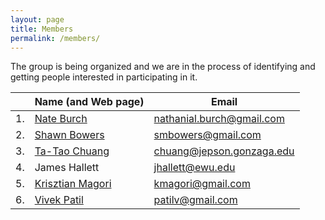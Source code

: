 ```yaml
---
layout: page
title: Members
permalink: /members/
---
```


The group is being organized and we are in the process of identifying and getting people interested in participating in it.

|   |Name (and Web page)               |Email    |
----|-------------------|------------|
|1.  |[Nate Burch](http://web02.gonzaga.edu/faculty/burchn/index.html)        | nathanial.burch@gmail.com  |
|2.  |[Shawn Bowers](http://www.cs.gonzaga.edu/~bowers/)      | smbowers@gmail.com  |
|3.  |[Ta-Tao Chuang](http://www.gonzaga.edu/academics/colleges+and+schools/School+of+Business+Administration/Faculty/BMIS/Chuang.asp)     | chuang@jepson.gonzaga.edu  |
|4.  |James Hallett     | jhallett@ewu.edu  |
|5.  |[Krisztian Magori](http://kmagori.weebly.com)  | kmagori@gmail.com  |
|6.  |[Vivek Patil](http://patilv.github.io)       | patilv@gmail.com   | 
